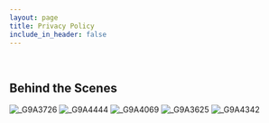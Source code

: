 ```yaml
---
layout: page
title: Privacy Policy
include_in_header: false
---
```


<br>

## Behind the Scenes
![_G9A3726](https://user-images.githubusercontent.com/79764472/193433591-04a26176-f222-4e58-bf43-3f5ffba7b36b.jpeg)
![_G9A4444](https://user-images.githubusercontent.com/79764472/193433575-588b8f16-fdf9-4f3d-af9a-1674e430e6ba.jpeg)
![_G9A4069](https://user-images.githubusercontent.com/79764472/193433581-323a7fee-1262-46f4-a179-3e4bb1a852d4.jpeg)
![_G9A3625](https://user-images.githubusercontent.com/79764472/193433583-452504a6-c590-4eff-84d9-a9d90620886f.jpeg)
![_G9A4342](https://user-images.githubusercontent.com/79764472/193433584-edec292a-25b2-4815-8269-43ec353e2d12.jpeg)


<br>
